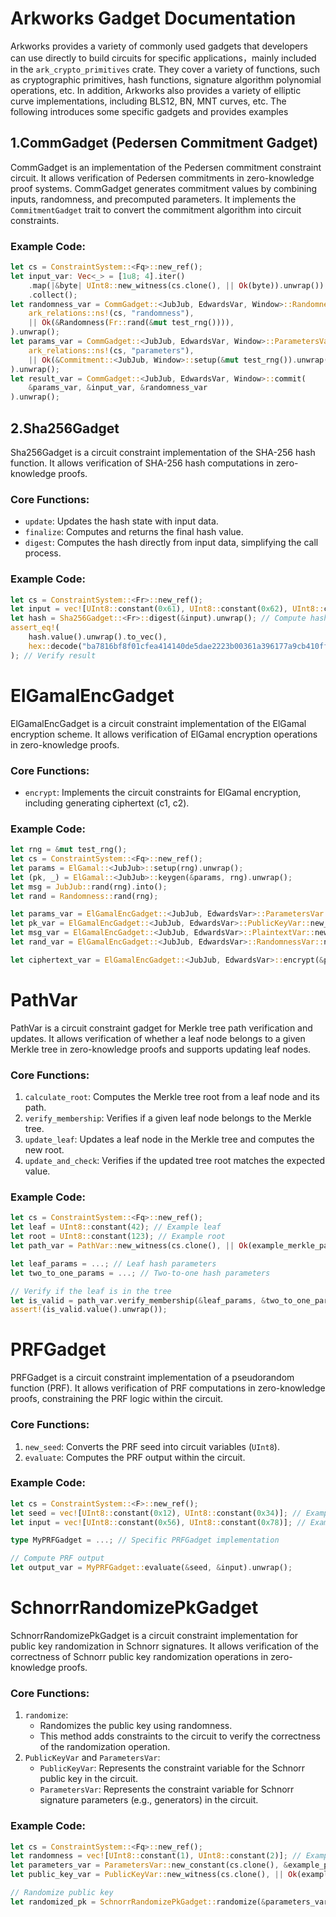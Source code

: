 # Arkworks Gadget Documentation

Arkworks provides a variety of commonly used gadgets that developers can use directly to build circuits for specific applications，mainly included in the `ark_crypto_primitives` crate. They cover a variety of functions, such as cryptographic primitives, hash functions, signature algorithm polynomial operations, etc. In addition, Arkworks also provides a variety of elliptic curve implementations, including BLS12, BN, MNT curves, etc. The following introduces some specific gadgets and provides examples

## 1.CommGadget (Pedersen Commitment Gadget)

CommGadget is an implementation of the Pedersen commitment constraint circuit. It allows verification of Pedersen commitments in zero-knowledge proof systems. CommGadget generates commitment values by combining inputs, randomness, and precomputed parameters. It implements the `CommitmentGadget` trait to convert the commitment algorithm into circuit constraints.

### Example Code:
```rust
let cs = ConstraintSystem::<Fq>::new_ref();
let input_var: Vec<_> = [1u8; 4].iter()
    .map(|&byte| UInt8::new_witness(cs.clone(), || Ok(byte)).unwrap())
    .collect();
let randomness_var = CommGadget::<JubJub, EdwardsVar, Window>::RandomnessVar::new_witness(
    ark_relations::ns!(cs, "randomness"),
    || Ok(&Randomness(Fr::rand(&mut test_rng()))),
).unwrap();
let params_var = CommGadget::<JubJub, EdwardsVar, Window>::ParametersVar::new_witness(
    ark_relations::ns!(cs, "parameters"),
    || Ok(&Commitment::<JubJub, Window>::setup(&mut test_rng()).unwrap()),
).unwrap();
let result_var = CommGadget::<JubJub, EdwardsVar, Window>::commit(
    &params_var, &input_var, &randomness_var
).unwrap();
```
## 2.Sha256Gadget

Sha256Gadget is a circuit constraint implementation of the SHA-256 hash function. It allows verification of SHA-256 hash computations in zero-knowledge proofs.

### Core Functions:
- `update`: Updates the hash state with input data.
- `finalize`: Computes and returns the final hash value.
- `digest`: Computes the hash directly from input data, simplifying the call process.

### Example Code:
```rust
let cs = ConstraintSystem::<Fr>::new_ref();
let input = vec![UInt8::constant(0x61), UInt8::constant(0x62), UInt8::constant(0x63)]; // "abc"
let hash = Sha256Gadget::<Fr>::digest(&input).unwrap(); // Compute hash
assert_eq!(
    hash.value().unwrap().to_vec(),
    hex::decode("ba7816bf8f01cfea414140de5dae2223b00361a396177a9cb410ff61f20015ad").unwrap()
); // Verify result
```
# ElGamalEncGadget

ElGamalEncGadget is a circuit constraint implementation of the ElGamal encryption scheme. It allows verification of ElGamal encryption operations in zero-knowledge proofs.

### Core Functions:
- `encrypt`: Implements the circuit constraints for ElGamal encryption, including generating ciphertext (c1, c2).

### Example Code:
```rust
let rng = &mut test_rng();
let cs = ConstraintSystem::<Fq>::new_ref();
let params = ElGamal::<JubJub>::setup(rng).unwrap();
let (pk, _) = ElGamal::<JubJub>::keygen(&params, rng).unwrap();
let msg = JubJub::rand(rng).into();
let rand = Randomness::rand(rng);

let params_var = ElGamalEncGadget::<JubJub, EdwardsVar>::ParametersVar::new_constant(cs.clone(), &params).unwrap();
let pk_var = ElGamalEncGadget::<JubJub, EdwardsVar>::PublicKeyVar::new_witness(cs.clone(), || Ok(&pk)).unwrap();
let msg_var = ElGamalEncGadget::<JubJub, EdwardsVar>::PlaintextVar::new_witness(cs.clone(), || Ok(&msg)).unwrap();
let rand_var = ElGamalEncGadget::<JubJub, EdwardsVar>::RandomnessVar::new_witness(cs.clone(), || Ok(&rand)).unwrap();

let ciphertext_var = ElGamalEncGadget::<JubJub, EdwardsVar>::encrypt(&params_var, &msg_var, &rand_var, &pk_var).unwrap();
```
# PathVar

PathVar is a circuit constraint gadget for Merkle tree path verification and updates. It allows verification of whether a leaf node belongs to a given Merkle tree in zero-knowledge proofs and supports updating leaf nodes.

### Core Functions:
1. `calculate_root`: Computes the Merkle tree root from a leaf node and its path.
2. `verify_membership`: Verifies if a given leaf node belongs to the Merkle tree.
3. `update_leaf`: Updates a leaf node in the Merkle tree and computes the new root.
4. `update_and_check`: Verifies if the updated tree root matches the expected value.

### Example Code:
```rust
let cs = ConstraintSystem::<Fq>::new_ref();
let leaf = UInt8::constant(42); // Example leaf
let root = UInt8::constant(123); // Example root
let path_var = PathVar::new_witness(cs.clone(), || Ok(example_merkle_path())).unwrap();

let leaf_params = ...; // Leaf hash parameters
let two_to_one_params = ...; // Two-to-one hash parameters

// Verify if the leaf is in the tree
let is_valid = path_var.verify_membership(&leaf_params, &two_to_one_params, &root, &leaf).unwrap();
assert!(is_valid.value().unwrap());
```
# PRFGadget

PRFGadget is a circuit constraint implementation of a pseudorandom function (PRF). It allows verification of PRF computations in zero-knowledge proofs, constraining the PRF logic within the circuit.

### Core Functions:
1. `new_seed`: Converts the PRF seed into circuit variables (`UInt8`).
2. `evaluate`: Computes the PRF output within the circuit.

### Example Code:
```rust
let cs = ConstraintSystem::<F>::new_ref();
let seed = vec![UInt8::constant(0x12), UInt8::constant(0x34)]; // Example seed
let input = vec![UInt8::constant(0x56), UInt8::constant(0x78)]; // Example input

type MyPRFGadget = ...; // Specific PRFGadget implementation

// Compute PRF output
let output_var = MyPRFGadget::evaluate(&seed, &input).unwrap();
```
# SchnorrRandomizePkGadget

SchnorrRandomizePkGadget is a circuit constraint implementation for public key randomization in Schnorr signatures. It allows verification of the correctness of Schnorr public key randomization operations in zero-knowledge proofs.

### Core Functions:
1. `randomize`:
   - Randomizes the public key using randomness.
   - This method adds constraints to the circuit to verify the correctness of the randomization operation.
2. `PublicKeyVar` and `ParametersVar`:
   - `PublicKeyVar`: Represents the constraint variable for the Schnorr public key in the circuit.
   - `ParametersVar`: Represents the constraint variable for Schnorr signature parameters (e.g., generators) in the circuit.

### Example Code:
```rust
let cs = ConstraintSystem::<Fq>::new_ref();
let randomness = vec![UInt8::constant(1), UInt8::constant(2)]; // Example randomness
let parameters_var = ParametersVar::new_constant(cs.clone(), &example_parameters).unwrap();
let public_key_var = PublicKeyVar::new_witness(cs.clone(), || Ok(example_public_key)).unwrap();

// Randomize public key
let randomized_pk = SchnorrRandomizePkGadget::randomize(&parameters_var, &public_key_var, &randomness).unwrap();
```